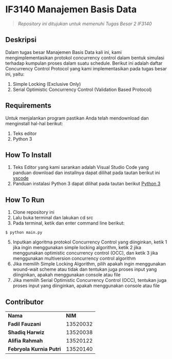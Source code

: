 # IF3140 Manajemen Basis Data

> _Repository ini ditujukan untuk memenuhi Tugas Besar 2 IF3140_

## Deskripsi
Dalam tugas besar Manajemen Basis Data kali ini, kami mengimplementasikan protokol concurrency control dalam bentuk simulasi terhadap kumpulan proses dalam suatu schedule. Berikut ini adalah daftar Concurrency Control Protocol yang kami implementasikan pada tugas besar ini, yaitu:
1. Simple Locking (Exclusive Only)
2. Serial Optimistic Concurrency Control (Validation Based Protocol)

## Requirements
Untuk menjalankan program pastikan Anda telah mendownload dan menginstall hal-hal berikut:
1. Teks editor
2. Python 3

## How To Install
1. Teks Editor yang kami sarankan adalah Visual Studio Code yang panduan download dan installnya dapat dilihat pada tautan berikut ini [vscode](https://www.belajarisme.com/tutorial/install-vscode/#:~:text=Sekarang%20mari%20kita%20install%20VSCode%20dengan%20cara%20berikut,Select%20Star%20Menu%20Folder%20klik%20Next.%20More%20items)
2. Panduan instalasi Python 3 dapat dilihat pada tautan berikut [Python 3](https://www.sebardi.id/2021/05/cara-instal-python-395-di-windows-10.html)

## How To Run
1. Clone repository ini
2. Lalu buka terminal dan lakukan cd src
3. Pada terminal, ketik dan enter command line berikut:
```
$ python main.py
```
5. Inputkan algoritma protokol Concurrency Control yang diinginkan, ketik 1 jika ingin menggunakan simple locking algorithm, ketik 2 jika menggunakan optimistic concurrency control (OCC), dan ketik 3 jika menggunakan multiversion concurrency control algorithm
6. Jika memilih Simple Locking Algorithm, pilih apakah ingin menggunakan wound-wait scheme atau tidak dan tentukan juga proses input yang diinginkan, apakah menggunakan console atau file
7. Jika memilih Serial Optimistic Concurrency Control (OCC), tentukan juga proses input yang diinginkan, apakah menggunakan console atau file

## Contributor
<table>
  <tr >
      <td><b>Nama</b></td>
      <td><b>NIM</b></td>
    </tr>
    <tr >
      <td><b>Fadil Fauzani</b></td>
      <td>13520032</td>
    </tr>
    <tr>
      <td><b>Shadiq Harwiz</b></td>
      <td>13520038</td>
    </tr>
    <tr>
      <td><b>Alifia Rahmah</b></td>
      <td>13520122</td>
    </tr>
    <tr>
      <td><b>Febryola Kurnia Putri</b></td>
      <td>13520140</td>
    </tr>
</table>

